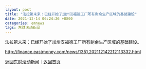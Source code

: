 ```yaml
---
layout: post
title: "法拉第未来：已经开始了加州汉福德工厂所有剩余生产区域的基础建设"
date: 2021-12-14 06:24:26 +0800
categories: emnews
tags: 东财滚动新闻
---
```


法拉第未来：已经开始了加州汉福德工厂所有剩余生产区域的基础建设。

<http://finance.eastmoney.com/news/1351,202112142212113332.html>

[返回东财滚动新闻](//finews.withounder.com/emnews/)｜[返回首页](//finews.withounder.com/)